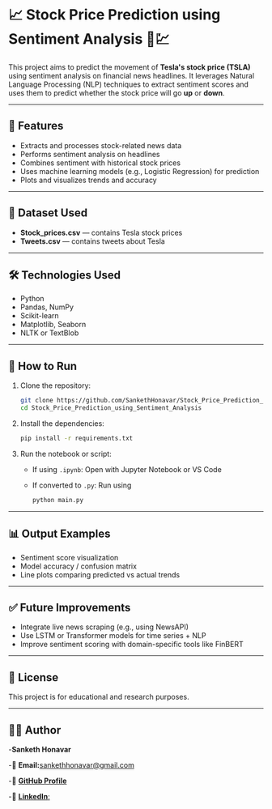 # 📈 Stock Price Prediction using Sentiment Analysis 🧠💹

This project aims to predict the movement of **Tesla's stock price (TSLA)** using sentiment analysis on financial news headlines. It leverages Natural Language Processing (NLP) techniques to extract sentiment scores and uses them to predict whether the stock price will go **up** or **down**.

---

## 🧠 Features

- Extracts and processes stock-related news data
- Performs sentiment analysis on headlines
- Combines sentiment with historical stock prices
- Uses machine learning models (e.g., Logistic Regression) for prediction
- Plots and visualizes trends and accuracy

---

## 📁 Dataset Used

- **Stock_prices.csv** — contains Tesla stock prices 
- **Tweets.csv** — contains tweets about Tesla

---

## 🛠️ Technologies Used

- Python
- Pandas, NumPy
- Scikit-learn
- Matplotlib, Seaborn
- NLTK or TextBlob

---

## 🚀 How to Run

1. Clone the repository:
   ```bash
   git clone https://github.com/SankethHonavar/Stock_Price_Prediction_using_Sentiment_Analysis.git
   cd Stock_Price_Prediction_using_Sentiment_Analysis
   ```

2. Install the dependencies:

   ```bash
   pip install -r requirements.txt
   ```

3. Run the notebook or script:

   * If using `.ipynb`: Open with Jupyter Notebook or VS Code
   * If converted to `.py`: Run using

     ```bash
     python main.py
     ```

---

## 📊 Output Examples

* Sentiment score visualization
* Model accuracy / confusion matrix
* Line plots comparing predicted vs actual trends

---

## ✅ Future Improvements

* Integrate live news scraping (e.g., using NewsAPI)
* Use LSTM or Transformer models for time series + NLP
* Improve sentiment scoring with domain-specific tools like FinBERT

---

## 📃 License

This project is for educational and research purposes.

---

## 🙋‍♂️ Author

-**Sanketh Honavar**

-📧 **Email:**[sankethhonavar@gmail.com](mailto:sankethhonavar@gmail.com)

-🔗 [**GitHub Profile**](https://github.com/SankethHonavar)

-🔗 [**LinkedIn**:](https://linkedin.com/in/sankethhonavar)

```
